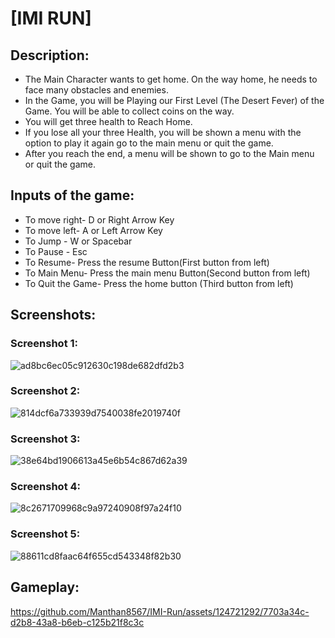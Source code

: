 
# [IMI RUN]

## Description:
- The Main Character wants to get home. On the way home, he needs to face many obstacles and enemies.
- In the Game, you will be Playing our First Level (The Desert Fever) of the Game. You will be able to collect coins on the way.
- You will get three health to Reach Home.	
- If you lose all your three Health, you will be shown a menu with the option to play it again go to the main menu or quit the game.
- After you reach the end, a menu will be shown to go to the Main menu or quit the game.

## Inputs of the game:
- To move right- D or Right Arrow Key
- To move left- A or Left Arrow Key
- To Jump - W or Spacebar
- To Pause - Esc
- To Resume- Press the resume Button(First button from left)
- To Main Menu- Press the main menu Button(Second button from left)
- To Quit the Game- Press the home button (Third button from left)

## Screenshots:

### Screenshot 1:
![ad8bc6ec05c912630c198de682dfd2b3](https://github.com/Manthan8567/IMI-Run/assets/124721292/f89c1a19-6a34-4104-894e-53c0a13d3307)

### Screenshot 2:
![814dcf6a733939d7540038fe2019740f](https://github.com/Manthan8567/IMI-Run/assets/124721292/24aeea90-38bb-4150-84e5-8c44c0a3bc70)

### Screenshot 3:
![38e64bd1906613a45e6b54c867d62a39](https://github.com/Manthan8567/IMI-Run/assets/124721292/40d382ec-6809-4ba3-b3e2-8863e8059b47)

### Screenshot 4:
![8c2671709968c9a97240908f97a24f10](https://github.com/Manthan8567/IMI-Run/assets/124721292/18b157ef-3fad-4f3c-b658-e28d8662589f)

### Screenshot 5:
![88611cd8faac64f655cd543348f82b30](https://github.com/Manthan8567/IMI-Run/assets/124721292/213b07af-a684-4b53-a17d-439dfa06d96d)


## Gameplay:

https://github.com/Manthan8567/IMI-Run/assets/124721292/7703a34c-d2b8-43a8-b6eb-c125b21f8c3c


